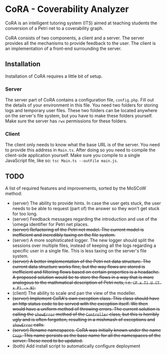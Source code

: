 # CoRA - Coverability Analyzer

CoRA is an intelligent tutoring system (ITS) aimed at teaching students the conversion of a Petri net to a coverability graph.

CoRA consists of two components, a client and a server. The server provides all the mechanisms to provide feedback to the user. The client is an implementation of a front-end surrounding the server.

## Installation
Installation of CoRA requires a little bit of setup.
### Server
The server part of CoRA contains a configuration file, `config.php`. Fill out the details of your environment in this file. You need two folders for storing logs and temporary user files. These two folders can be located anywhere on the server's file system, but you have to make these folders yourself. Make sure the server has `rwx` permissions for these folders.

### Client
The client only needs to know what the base URL is of the server. You need to provide this address in `Main.ts`. After doing so you need to compile the client-side application yourself. Make sure you compile to a single JavaScript file, like so: `tsc Main.ts --outFile main.js`.

## TODO
A list of required features and improvements, sorted by the MoSCoW method:
* (server) The ability to provide hints. In case the user gets stuck, the user needs to be able to request (part of) the answer so they won't get stuck for too long.
* (server) Feedback messages regarding the introduction and use of the \omega identifier for Petri net places.
* ~~(server) Refactoring of the Petri net model. The current model is inefficient and incredibly taxing on the file system.~~
* (server) A more sophisticated logger. The new logger should split the sessions over multiple files, instead of keeping all the logs regarding a specific user in a single file. This is less taxing on the server's file system.
* ~~(server) A better implementation of the Petri net data structure. The current data structure works fine, but the way flows are stored is inefficient and filtering flows based on certain properties is a headache. A proposed solution would be to store the flows in a way that is more analogous to the mathmatical description of Petri nets, i.e. `(P x T) U (T x P) -> N)`.~~
* (client) The ability to scale and pan the view of the modeller.
* ~~(server) Implement CoRA's own exception class. This class should have an http status code to be served with the exception itself. We then would have a uniform method of throwing errors. The current solution is calling the `showError` method of the `Controller` class, but this is horribly ugly and is often forgotten, resulting in a mishmash of exceptions and `showError` calls.~~
* ~~(server) Rename namespaces. CoRA was initially known under the name `Cozp`. This name persists as the base name for all the namespaces of the server. These need to be updated.~~
* (both) Add install script to automatically configure deployment
